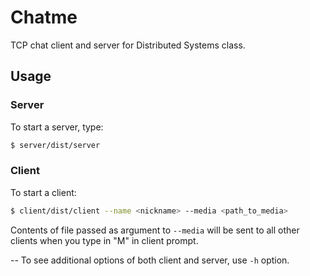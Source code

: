 # Chatme

TCP chat client and server for Distributed Systems class.

## Usage

### Server

To start a server, type:
```bash
$ server/dist/server
```

### Client
To start a client:
```bash
$ client/dist/client --name <nickname> --media <path_to_media>
```

Contents of file passed as argument to `--media` will be sent to all other
clients when you type in "M" in client prompt.

--
To see additional options of both client and server, use `-h` option.
